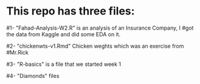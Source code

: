 # This repo has three files:
#1- "Fahad-Analysis-W2.R" is an analysis of an Insurance Company, I #got the data from Kaggle and did some EDA on it.

#2- "chickenwts-v1.Rmd" Chicken weghts which was an exercise from #Mr.Rick

#3- "R-basics" is a file that we started week 1

#4- "Diamonds" files
